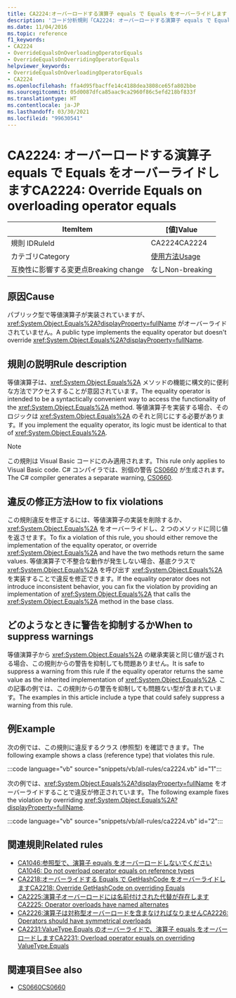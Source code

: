 ```yaml
---
title: CA2224:オーバーロードする演算子 equals で Equals をオーバーライドします
description: 'コード分析規則「CA2224: オーバーロードする演算子 equals で Equals をオーバーライドします」について説明します'
ms.date: 11/04/2016
ms.topic: reference
f1_keywords:
- CA2224
- OverrideEqualsOnOverloadingOperatorEquals
- OverrideEqualsOnOverridingOperatorEquals
helpviewer_keywords:
- OverrideEqualsOnOverloadingOperatorEquals
- CA2224
ms.openlocfilehash: ffa4d95fbacffe14c4188dea3808ce65fa802bbe
ms.sourcegitcommit: 05d0087dfca85aac9ca2960f86c5efd218bf833f
ms.translationtype: HT
ms.contentlocale: ja-JP
ms.lasthandoff: 03/30/2021
ms.locfileid: "99630541"
---
```

# <a name="ca2224-override-equals-on-overloading-operator-equals"></a><span data-ttu-id="afd1a-103">CA2224: オーバーロードする演算子 equals で Equals をオーバーライドします</span><span class="sxs-lookup"><span data-stu-id="afd1a-103">CA2224: Override Equals on overloading operator equals</span></span>

|<span data-ttu-id="afd1a-104">Item</span><span class="sxs-lookup"><span data-stu-id="afd1a-104">Item</span></span>|<span data-ttu-id="afd1a-105">[値]</span><span class="sxs-lookup"><span data-stu-id="afd1a-105">Value</span></span>|
|-|-|
|<span data-ttu-id="afd1a-106">規則 ID</span><span class="sxs-lookup"><span data-stu-id="afd1a-106">RuleId</span></span>|<span data-ttu-id="afd1a-107">CA2224</span><span class="sxs-lookup"><span data-stu-id="afd1a-107">CA2224</span></span>|
|<span data-ttu-id="afd1a-108">カテゴリ</span><span class="sxs-lookup"><span data-stu-id="afd1a-108">Category</span></span>|[<span data-ttu-id="afd1a-109">使用方法</span><span class="sxs-lookup"><span data-stu-id="afd1a-109">Usage</span></span>](usage-warnings.md)|
|<span data-ttu-id="afd1a-110">互換性に影響する変更点</span><span class="sxs-lookup"><span data-stu-id="afd1a-110">Breaking change</span></span>|<span data-ttu-id="afd1a-111">なし</span><span class="sxs-lookup"><span data-stu-id="afd1a-111">Non-breaking</span></span>|

## <a name="cause"></a><span data-ttu-id="afd1a-112">原因</span><span class="sxs-lookup"><span data-stu-id="afd1a-112">Cause</span></span>

<span data-ttu-id="afd1a-113">パブリック型で等値演算子が実装されていますが、<xref:System.Object.Equals%2A?displayProperty=fullName> がオーバーライドされていません。</span><span class="sxs-lookup"><span data-stu-id="afd1a-113">A public type implements the equality operator but doesn't override <xref:System.Object.Equals%2A?displayProperty=fullName>.</span></span>

## <a name="rule-description"></a><span data-ttu-id="afd1a-114">規則の説明</span><span class="sxs-lookup"><span data-stu-id="afd1a-114">Rule description</span></span>

<span data-ttu-id="afd1a-115">等値演算子は、<xref:System.Object.Equals%2A> メソッドの機能に構文的に便利な方法でアクセスすることが意図されています。</span><span class="sxs-lookup"><span data-stu-id="afd1a-115">The equality operator is intended to be a syntactically convenient way to access the functionality of the <xref:System.Object.Equals%2A> method.</span></span> <span data-ttu-id="afd1a-116">等値演算子を実装する場合、そのロジックは <xref:System.Object.Equals%2A> のそれと同じにする必要があります。</span><span class="sxs-lookup"><span data-stu-id="afd1a-116">If you implement the equality operator, its logic must be identical to that of <xref:System.Object.Equals%2A>.</span></span>

> [!NOTE]
> <span data-ttu-id="afd1a-117">この規則は Visual Basic コードにのみ適用されます。</span><span class="sxs-lookup"><span data-stu-id="afd1a-117">This rule only applies to Visual Basic code.</span></span> <span data-ttu-id="afd1a-118">C# コンパイラでは、別個の警告 [CS0660](../../../csharp/misc/cs0660.md) が生成されます。</span><span class="sxs-lookup"><span data-stu-id="afd1a-118">The C# compiler generates a separate warning, [CS0660](../../../csharp/misc/cs0660.md).</span></span>

## <a name="how-to-fix-violations"></a><span data-ttu-id="afd1a-119">違反の修正方法</span><span class="sxs-lookup"><span data-stu-id="afd1a-119">How to fix violations</span></span>

<span data-ttu-id="afd1a-120">この規則違反を修正するには、等値演算子の実装を削除するか、<xref:System.Object.Equals%2A> をオーバーライドし、2 つのメソッドに同じ値を返させます。</span><span class="sxs-lookup"><span data-stu-id="afd1a-120">To fix a violation of this rule, you should either remove the implementation of the equality operator, or override <xref:System.Object.Equals%2A> and have the two methods return the same values.</span></span> <span data-ttu-id="afd1a-121">等値演算子で不整合な動作が発生しない場合、基底クラスで <xref:System.Object.Equals%2A> を呼び出す <xref:System.Object.Equals%2A> を実装することで違反を修正できます。</span><span class="sxs-lookup"><span data-stu-id="afd1a-121">If the equality operator does not introduce inconsistent behavior, you can fix the violation by providing an implementation of <xref:System.Object.Equals%2A> that calls the <xref:System.Object.Equals%2A> method in the base class.</span></span>

## <a name="when-to-suppress-warnings"></a><span data-ttu-id="afd1a-122">どのようなときに警告を抑制するか</span><span class="sxs-lookup"><span data-stu-id="afd1a-122">When to suppress warnings</span></span>

<span data-ttu-id="afd1a-123">等値演算子から <xref:System.Object.Equals%2A> の継承実装と同じ値が返される場合、この規則からの警告を抑制しても問題ありません。</span><span class="sxs-lookup"><span data-stu-id="afd1a-123">It is safe to suppress a warning from this rule if the equality operator returns the same value as the inherited implementation of <xref:System.Object.Equals%2A>.</span></span> <span data-ttu-id="afd1a-124">この記事の例では、この規則からの警告を抑制しても問題ない型が含まれています。</span><span class="sxs-lookup"><span data-stu-id="afd1a-124">The examples in this article include a type that could safely suppress a warning from this rule.</span></span>

## <a name="example"></a><span data-ttu-id="afd1a-125">例</span><span class="sxs-lookup"><span data-stu-id="afd1a-125">Example</span></span>

<span data-ttu-id="afd1a-126">次の例では、この規則に違反するクラス (参照型) を確認できます。</span><span class="sxs-lookup"><span data-stu-id="afd1a-126">The following example shows a class (reference type) that violates this rule.</span></span>

:::code language="vb" source="snippets/vb/all-rules/ca2224.vb" id="1":::

<span data-ttu-id="afd1a-127">次の例では、<xref:System.Object.Equals%2A?displayProperty=fullName> をオーバーライドすることで違反が修正されています。</span><span class="sxs-lookup"><span data-stu-id="afd1a-127">The following example fixes the violation by overriding <xref:System.Object.Equals%2A?displayProperty=fullName>.</span></span>

:::code language="vb" source="snippets/vb/all-rules/ca2224.vb" id="2":::

## <a name="related-rules"></a><span data-ttu-id="afd1a-128">関連規則</span><span class="sxs-lookup"><span data-stu-id="afd1a-128">Related rules</span></span>

- [<span data-ttu-id="afd1a-129">CA1046:参照型で、演算子 equals をオーバーロードしないでください</span><span class="sxs-lookup"><span data-stu-id="afd1a-129">CA1046: Do not overload operator equals on reference types</span></span>](ca1046.md)
- [<span data-ttu-id="afd1a-130">CA2218:オーバーライドする Equals で GetHashCode をオーバーライドします</span><span class="sxs-lookup"><span data-stu-id="afd1a-130">CA2218: Override GetHashCode on overriding Equals</span></span>](ca2218.md)
- [<span data-ttu-id="afd1a-131">CA2225:演算子オーバーロードには名前付けされた代替が存在します</span><span class="sxs-lookup"><span data-stu-id="afd1a-131">CA2225: Operator overloads have named alternates</span></span>](ca2225.md)
- [<span data-ttu-id="afd1a-132">CA2226:演算子は対称型オーバーロードを含まなければなりません</span><span class="sxs-lookup"><span data-stu-id="afd1a-132">CA2226: Operators should have symmetrical overloads</span></span>](ca2226.md)
- [<span data-ttu-id="afd1a-133">CA2231:ValueType.Equals のオーバーライドで、演算子 equals をオーバーロードします</span><span class="sxs-lookup"><span data-stu-id="afd1a-133">CA2231: Overload operator equals on overriding ValueType.Equals</span></span>](ca2231.md)

## <a name="see-also"></a><span data-ttu-id="afd1a-134">関連項目</span><span class="sxs-lookup"><span data-stu-id="afd1a-134">See also</span></span>

- [<span data-ttu-id="afd1a-135">CS0660</span><span class="sxs-lookup"><span data-stu-id="afd1a-135">CS0660</span></span>](../../../csharp/misc/cs0660.md)
